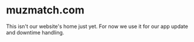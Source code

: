 # muzmatch.com

This isn't our website's home just yet. For now we use it for our app update and downtime handling.
